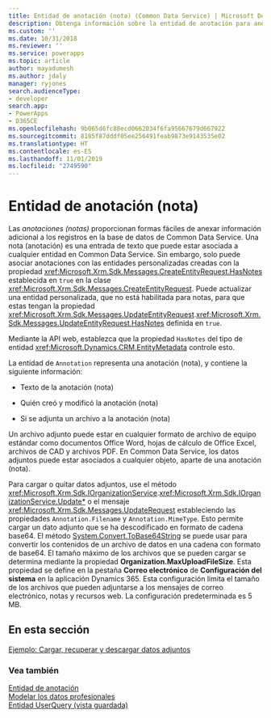 ```yaml
---
title: Entidad de anotación (nota) (Common Data Service) | Microsoft Docs
description: Obtenga información sobre la entidad de anotación para anexar información adicional a cualquier registro en la base de datos. La entidad de anotación representa una anotación y contiene el texto de la anotación, quién creó y modificó la anotación, y si hay un archivo vinculado a la anotación.
ms.custom: ''
ms.date: 10/31/2018
ms.reviewer: ''
ms.service: powerapps
ms.topic: article
author: mayadumesh
ms.author: jdaly
manager: ryjones
search.audienceType:
- developer
search.app:
- PowerApps
- D365CE
ms.openlocfilehash: 9b065d6fc88ecd0662034f6fa95667679d667922
ms.sourcegitcommit: 8185f87dddf05ee256491feab9873e9143535e02
ms.translationtype: HT
ms.contentlocale: es-ES
ms.lasthandoff: 11/01/2019
ms.locfileid: "2749590"
---
```

# <a name="annotation-note-entity"></a>Entidad de anotación (nota)

Las *anotaciones (notas)* proporcionan formas fáciles de anexar información adicional a los registros en la base de datos de Common Data Service. Una nota (anotación) es una entrada de texto que puede estar asociada a cualquier entidad en Common Data Service. Sin embargo, solo puede asociar anotaciones con las entidades personalizadas creadas con la propiedad <xref:Microsoft.Xrm.Sdk.Messages.CreateEntityRequest.HasNotes> establecida en `true` en la clase <xref:Microsoft.Xrm.Sdk.Messages.CreateEntityRequest>. Puede actualizar una entidad personalizada, que no está habilitada para notas, para que estas tengan la propiedad <xref:Microsoft.Xrm.Sdk.Messages.UpdateEntityRequest>.<xref:Microsoft.Xrm.Sdk.Messages.UpdateEntityRequest.HasNotes> definida en `true`.  

Mediante la API web, establezca que la propiedad `HasNotes` del tipo de entidad <xref:Microsoft.Dynamics.CRM.EntityMetadata> controle esto.
  
 La entidad de `Annotation` representa una anotación (nota), y contiene la siguiente información:  
  
-   Texto de la anotación (nota)  
  
-   Quién creó y modificó la anotación (nota)  
  
-   Si se adjunta un archivo a la anotación (nota)  
  
 Un archivo adjunto puede estar en cualquier formato de archivo de equipo estándar como documentos Office Word, hojas de cálculo de Office Excel, archivos de CAD y archivos PDF. En Common Data Service, los datos adjuntos puede estar asociados a cualquier objeto, aparte de una anotación (nota).  
  
 Para cargar o quitar datos adjuntos, use el método <xref:Microsoft.Xrm.Sdk.IOrganizationService>.<xref:Microsoft.Xrm.Sdk.IOrganizationService.Update*> o el mensaje <xref:Microsoft.Xrm.Sdk.Messages.UpdateRequest> estableciendo las propiedades `Annotation.Filename` y `Annotation.MimeType`. Esto permite cargar un dato adjunto que se ha descodificado en formato de cadena base64. El método [System.Convert.ToBase64String](https://msdn.microsoft.com/library/system.convert.tobase64string.aspx) se puede usar para convertir los contenidos de un archivo de datos en una cadena con formato de base64. El tamaño máximo de los archivos que se pueden cargar se determina mediante la propiedad **Organization.MaxUploadFileSize**. Esta propiedad se define en la pestaña **Correo electrónico** de **Configuración del sistema** en la aplicación Dynamics 365. Esta configuración limita el tamaño de los archivos que pueden adjuntarse a los mensajes de correo electrónico, notas y recursos web. La configuración predeterminada es 5 MB.  
  
## <a name="in-this-section"></a>En esta sección  
 [Ejemplo: Cargar, recuperar y descargar datos adjuntos](/dynamics365/customer-engagement/developer/sample-upload-retrieve-download-attachment)  
  
### <a name="see-also"></a>Vea también 
 [Entidad de anotación](reference/entities/annotation.md)   
 [Modelar los datos profesionales](/dynamics365/customer-engagement/developer/model-business-data)   
 [Entidad UserQuery (vista guardada)](/dynamics365/customer-engagement/developer/userquery-saved-view-entity)